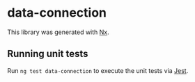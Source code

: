 # data-connection

This library was generated with [Nx](https://nx.dev).

## Running unit tests

Run `ng test data-connection` to execute the unit tests via [Jest](https://jestjs.io).
